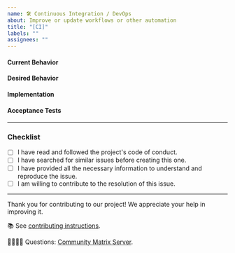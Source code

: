 ```yaml
---
name: 🛠 Continuous Integration / DevOps
about: Improve or update workflows or other automation
title: "[CI]"
labels: ""
assignees: ""
---
```


#### Current Behavior

<!-- A brief description of what the problem is. (e.g. I need to be able to...) -->

#### Desired Behavior

<!-- A brief description of what you expected to happen. -->

#### Implementation

<!-- Specifics on the approach to fulfilling the feature request. -->

#### Acceptance Tests

<!-- Stipulations of functional behavior or non-functional items that must be in-place in order for the issue to be closed. -->

---

### Checklist

-   [ ] I have read and followed the project's code of conduct.
-   [ ] I have searched for similar issues before creating this one.
-   [ ] I have provided all the necessary information to understand and reproduce the issue.
-   [ ] I am willing to contribute to the resolution of this issue.

---

Thank you for contributing to our project! We appreciate your help in improving it.

📚 See [contributing instructions](https://github.com/sugarlabs/musicblocks-v4/blob/develop/docs/DEV.md).

🙋🏾🙋🏼 Questions: [Community Matrix Server](https://matrix.to/#/#musicblocksdev:matrix.org).
